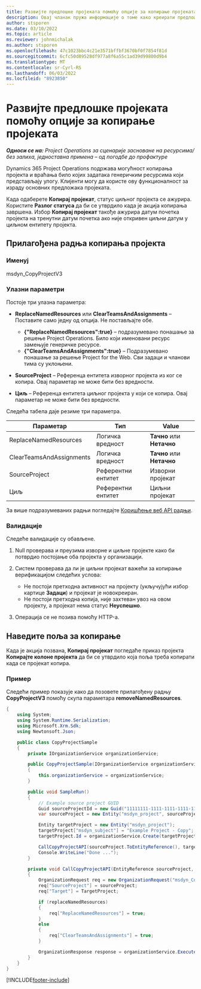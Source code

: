 ```yaml
---
title: Развијте предлошке пројеката помоћу опције за копирање пројеката
description: Овај чланак пружа информације о томе како креирати предлошке пројеката помоћу прилагођене радње Копирање пројекта.
author: stsporen
ms.date: 03/10/2022
ms.topic: article
ms.reviewer: johnmichalak
ms.author: stsporen
ms.openlocfilehash: 47c1023bbc4c21e3571bffbf3670bf0f7854f81d
ms.sourcegitcommit: 6cfc50d89528df977a8f6a55c1ad39d99800d9b4
ms.translationtype: MT
ms.contentlocale: sr-Cyrl-RS
ms.lasthandoff: 06/03/2022
ms.locfileid: "8923850"
---
```

# <a name="develop-project-templates-with-copy-project"></a>Развијте предлошке пројеката помоћу опције за копирање пројеката

_**Односи се на:** Project Operations за сценарије засноване на ресурсима/без залиха, једноставна примена – од погодбе до профактуре_

Dynamics 365 Project Operations подржава могућност копирања пројекта и враћања било којих задатака генеричким ресурсима који представљају улогу. Клијенти могу да користе ову функционалност за израду основних предложака пројеката.

Када одаберете **Копирај пројекат**, статус циљног пројекта се ажурира. Користите **Разлог статуса** да би се утврдило када је акција копирања завршена. Избор **Копирај пројекат** такође ажурира датум почетка пројекта на тренутни датум почетка ако није откривен циљни датум у циљном ентитету пројекта.

## <a name="copy-project-custom-action"></a>Прилагођена радња копирања пројекта

### <a name="name"></a>Именуј 

msdyn\_CopyProjectV3

### <a name="input-parameters"></a>Улазни параметри

Постоје три улазна параметра:

- **ReplaceNamedResources** или **ClearTeamsAndAssignments** – Поставите само једну од опција. Не постављајте обе.

    - **\{"ReplaceNamedResources":true\}** – подразумевано понашање за решење Project Operations. Било који именовани ресурс замењује генеричке ресурсе.
    - **\{"ClearTeamsAndAssignments":true\}** – Подразумевано понашање за решење Project for the Web. Сви задаци и чланови тима су уклоњени.

- **SourceProject** – Референца ентитета изворног пројекта из ког се копира. Овај параметар не може бити без вредности.
- **Циљ** – Референца ентитета циљног пројекта у који се копира. Овај параметар не може бити без вредности.

Следећа табела даје резиме три параметра.

| Параметар                | Тип             | Value                 |
|--------------------------|------------------|-----------------------|
| ReplaceNamedResources    | Логичка вредност          | **Тачно** или **Нетачно** |
| ClearTeamsAndAssignments | Логичка вредност          | **Тачно** или **Нетачно** |
| SourceProject            | Референтни ентитет | Изворни пројекат    |
| Циљ                   | Референтни ентитет | Циљни пројекат    |

За више подразумеваних радњи погледајте [Коришћење веб API радњи](/powerapps/developer/common-data-service/webapi/use-web-api-actions).

### <a name="validations"></a>Валидације

Следеће валидације су обављене.

1. Null проверава и преузима изворне и циљне пројекте како би потврдио постојање оба пројекта у организацији.
2. Систем проверава да ли је циљни пројекат важећи за копирање верификацијом следећих услова:

    - Не постоји претходна активност на пројекту (укључујући избор картице **Задаци**) и пројекат је новокреиран.
    - Не постоји претходна копија, није захтеван увоз на овом пројекту, а пројекат нема статус **Неуспешно**.

3. Операција се не позива помоћу HTTP-а.

## <a name="specify-fields-to-copy"></a>Наведите поља за копирање

Када је акција позвана, **Копирај пројекат** погледаће приказ пројекта **Копирајте колоне пројекта** да би се утврдило која поља треба копирати када се пројекат копира.

### <a name="example"></a>Пример

Следећи пример показује како да позовете прилагођену радњу **CopyProjectV3** помоћу скупа параметара **removeNamedResources**.

```C#
{
    using System;
    using System.Runtime.Serialization;
    using Microsoft.Xrm.Sdk;
    using Newtonsoft.Json;

    public class CopyProjectSample
    {
        private IOrganizationService organizationService;

        public CopyProjectSample(IOrganizationService organizationService)
        {
            this.organizationService = organizationService;
        }

        public void SampleRun()
        {
            // Example source project GUID
            Guid sourceProjectId = new Guid("11111111-1111-1111-1111-111111111111");
            var sourceProject = new Entity("msdyn_project", sourceProjectId);

            Entity targetProject = new Entity("msdyn_project");
            targetProject["msdyn_subject"] = "Example Project - Copy";
            targetProject.Id = organizationService.Create(targetProject);

            CallCopyProjectAPI(sourceProject.ToEntityReference(), targetProject.ToEntityReference(), copyOption, true, false);
            Console.WriteLine("Done ...");
        }

        private void CallCopyProjectAPI(EntityReference sourceProject, EntityReference TargetProject, bool replaceNamedResources = true, bool clearTeamsAndAssignments = false)
        {
            OrganizationRequest req = new OrganizationRequest("msdyn_CopyProjectV3");
            req["SourceProject"] = sourceProject;
            req["Target"] = TargetProject;

            if (replaceNamedResources)
            {
                req["ReplaceNamedResources"] = true;
            }
            else
            {
                req["ClearTeamsAndAssignments"] = true;
            }

            OrganizationResponse response = organizationService.Execute(req);
        }
    }
}
```

[!INCLUDE[footer-include](../includes/footer-banner.md)]
